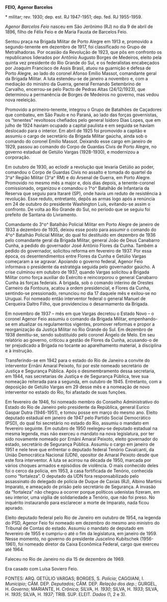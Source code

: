 **FEIO,** **Agenor Barcelos**

\* militar; rev. 1930; dep. est. RJ 1947-1951; dep. fed. RJ 1955-1959.

*Agenor Barcelos Feio* nasceu em São Jerônimo (RJ) no dia 9 de abril de
1896, filho de Félix Feio e de Maria Fausta de Barcelos Feio.

Sentou praça na Brigada Militar de Porto Alegre em 1913 e, promovido a
segundo-tenente em dezembro de 1917, foi classificado no Grupo de
Metralhadoras. Por ocasião da Revolução de 1923, que pôs em confronto os
republicanos liderados por Antônio Augusto Borges de Medeiros, eleito
pela quinta vez presidente do Rio Grande do Sul, e os federalistas
encabeçados por Joaquim Francisco de Assis Brasil, atuou na guarnição e
defesa de Porto Alegre, ao lado do coronel Afonso Emílio Massot,
comandante geral da Brigada Militar. A luta estendeu-se de janeiro a
novembro e, com a mediação do ministro da Guerra, general Fernando
Setembrino de Carvalho, encerrou-se pelo Pacto de Pedras Altas
(24/12/1923), que determinou a permanência de Borges de Medeiros no
governo, mas vedou nova reeleição.

Promovido a primeiro-tenente, integrou o Grupo de Batalhões de Caçadores
que combateu, em São Paulo e no Paraná, ao lado das forças governistas,
os “tenentes” revoltosos chefiados pelo general Isidoro Dias Lopes, que
em julho de 1924 haviam ocupado a capital paulista e em seguida se
haviam deslocado para o interior. Em abril de 1925 foi promovido a
capitão e assumiu o cargo de secretário da Brigada Militar gaúcha, ainda
sob o comando do coronel Emílio Massot. Deixando esse cargo em janeiro
de 1929, passou ao comando do Corpo de Guardas Civis de Porto Alegre, no
governo estadual de Getúlio Vargas (1928-1930), e modernizou a
corporação.

Em outubro de 1930, ao eclodir a revolução que levaria Getúlio ao poder,
comandou o Corpo de Guardas Civis no assalto e tomada do quartel da 3^a^
Região Militar (3^a^ RM) e do Arsenal de Guerra, em Porto Alegre.
Promovido no mesmo mês a major e, dois dias depois, a tenente-coronel
comissionado, organizou e comandou o 1^o^ Batalhão de Infantaria da
Reserva que seguiu para Itararé (SP), onde havia um reduto de
resistência à revolução. Esse reduto, entretanto, depôs as armas logo
após a renúncia em 24 de outubro do presidente Washington Luís,
evitando-se assim o confronto. De volta ao Rio Grande do Sul, no período
que se seguiu foi prefeito de Santana do Livramento.

Comandante do 3^o^ Batalhão Policial Militar em Porto Alegre de janeiro
de 1933 a dezembro de 1935, deixou esse posto para assumir o comando do
4^o^ Batalhão Policial Militar, do qual foi destituído em dezembro de
1936 pelo comandante geral da Brigada Militar, general João de Deus
Canabarro Cunha, a pedido do governador José Antônio Flores da Cunha.
Também a pedido do governador, solicitou reforma em fevereiro de 1937.
Por essa época, os desentendimentos entre Flores da Cunha e Getúlio
Vargas começaram a se agravar. Apoiando o governo federal, Agenor Feio
informava o presidente da estratégia seguida pelo governador gaúcho. A
crise culminou em outubro de 1937, quando Vargas solicitou a Brigada
Militar como força auxiliar do Exército e reincorporou o general
Canabarro Cunha às forças federais. A brigada, sob o comando interino de
Orestes Carneiro da Fontoura, acatou a ordem presidencial, e Flores da
Cunha, sentindo-se pressionado, renunciou no dia 17 daquele mês e
exilou-se no Uruguai. Foi nomeado então interventor federal o general
Manuel de Cerqueira Daltro Filho, que providenciou o desarmamento da
Brigada.

Em novembro de 1937 – mês em que Vargas decretou o Estado Novo – o
coronel Agenor Feio assumiu o comando da Brigada Militar, empenhando-se
em atualizar os regulamentos vigentes, promover reformas e propor a
reorganização da Justiça Militar no Rio Grande do Sul. Em dezembro de
1938 demitiu-se, sendo substituído pelo coronel Ângelo de Melo. Em seu
relatório ao governo, criticou a gestão de Flores da Cunha, acusando-o
de ter prejudicado a Brigada no tocante ao aparelhamento material, à
disciplina e à instrução.

Transferindo-se em 1942 para o estado do Rio de Janeiro a convite do
interventor Ernâni Amaral Peixoto, foi por este nomeado secretário de
Justiça e Segurança Pública. Após o desmembramento dessa secretaria, em
1944, nas secretarias de Justiça e de Segurança Pública, teve sua
nomeação reiterada para a segunda, em outubro de 1945. Entretanto, com a
deposição de Getúlio Vargas em 29 desse mês e a nomeação de novo
interventor no estado do Rio, foi afastado de suas funções.

Em fevereiro de 1946, foi nomeado membro do Conselho Administrativo do
Estado do Rio de Janeiro pelo presidente da República, general Eurico
Gaspar Dutra (1946-1951), e tomou posse em março do mesmo ano. Eleito
deputado estadual em janeiro de 1947 pelo Partido Social Democrático
(PSD), do qual foi secretário no estado do Rio, assumiu o mandato em
fevereiro seguinte. Em outubro de 1950 reelegeu-se deputado estadual na
mesma legenda, mas não exerceu o mandato na nova legislatura, por ter
sido novamente nomeado por Ernâni Amaral Peixoto, eleito governador do
estado, secretário de Segurança Pública. Assumiu o cargo em janeiro de
1951 e nele teve que enfrentar o deputado federal Tenório Cavalcanti, da
União Democrática Nacional (UDN), opositor de Amaral Peixoto desde que
este fora interventor. A luta se acirrou na década de 1950, marcada por
vários choques armados e episódios de violência. O mais conhecido deles
foi o cerco da polícia, em 1953, à casa fortificada de Tenório,
conhecida como “fortaleza”. O deputado da UDN fora responsabilizado pelo
assassinato do delegado de polícia de Duque de Caxias (RJ), Albino
Martins Imparato, e ameaçado de prisão pelo secretário de Segurança. A
invasão da “fortaleza” não chegou a ocorrer porque políticos udenistas
fizeram, em seu interior, uma vigília de solidariedade a Tenório, que
não foi preso. No inquérito instaurando para esclarecer a morte de
Imparato, nada ficou apurado.

Eleito deputado federal pelo Rio de Janeiro em outubro de 1954, na
legenda do PSD, Agenor Feio foi nomeado em dezembro do mesmo ano
ministro do Tribunal de Contas do estado. Assumiu o mandato de deputado
em fevereiro de 1955 e cumpriu-o até o fim da legislatura, em janeiro de
1959. Nesse momento, no governo do presidente Juscelino Kubitschek
(1956-1961), foi nomeado diretor da Caixa Econômica Federal, cargo que
exerceu até 1964.

Faleceu no Rio de Janeiro no dia 15 de dezembro de 1969.

Era casado com Luísa Soviero Feio.

FONTES: ARQ. GETÚLIO VARGAS; BORGES, S. *Polícia*; CAGGIANI, I.
*Município*; CÂM. DEP. *Deputados*; CÂM. DEP. *Relação* *dos dep.*;
GURGEL, H. *Governo*; MARIANTE, H. *Crônica*; SILVA, H. *1930*; SILVA,
H. *1933*; SILVA, H. *1935*; SILVA, H. *1937*; TRIB. SUP. ELEIT. *Dados*
(1, 2 e 3).
